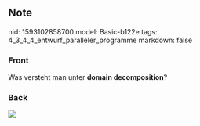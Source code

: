 ## Note
nid: 1593102858700
model: Basic-b122e
tags: 4_3_4_4_entwurf_paralleler_programme
markdown: false

### Front
Was versteht man unter <b>domain decomposition</b>?

### Back
<img src="paste-094da5ddc614ac4e54eb868bd3b5703d379e3695.jpg">
